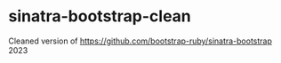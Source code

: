 sinatra-bootstrap-clean
=======================

Cleaned version of https://github.com/bootstrap-ruby/sinatra-bootstrap
2023